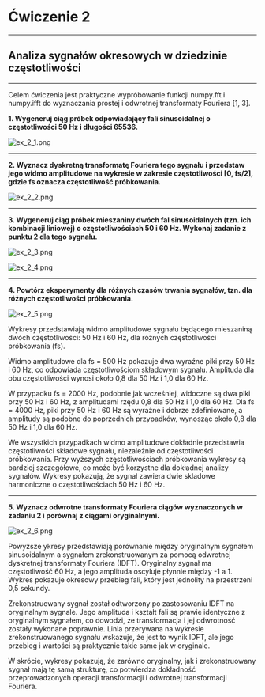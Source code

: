 # Ćwiczenie 2

---

## Analiza sygnałów okresowych w dziedzinie częstotliwości

---

Celem ćwiczenia jest praktyczne wypróbowanie funkcji numpy.fft
i numpy.ifft do wyznaczania prostej i odwrotnej transformaty Fouriera [1, 3].

**1. Wygeneruj ciąg próbek odpowiadający fali sinusoidalnej o częstotliwości 50 Hz
i długości 65536.**

![ex_2_1.png](ex_2_1.png)

---

**2. Wyznacz dyskretną transformatę Fouriera tego sygnału i przedstaw jego widmo
amplitudowe na wykresie w zakresie częstotliwości [0, fs/2], gdzie fs oznacza
częstotliwość próbkowania.**

![ex_2_2.png](ex_2_2.png)

---

**3. Wygeneruj ciąg próbek mieszaniny dwóch fal sinusoidalnych (tzn. ich kombinacji
liniowej) o częstotliwościach 50 i 60 Hz. Wykonaj zadanie z punktu 2 dla tego
sygnału.**

![ex_2_3.png](ex_2_3.png)

![ex_2_4.png](ex_2_4.png)

---

**4. Powtórz eksperymenty dla różnych czasów trwania sygnałów, tzn. dla różnych
częstotliwości próbkowania.**

![ex_2_5.png](ex_2_5.png)

Wykresy przedstawiają widmo amplitudowe sygnału będącego mieszaniną dwóch częstotliwości: 50 Hz i 60 Hz,
dla różnych częstotliwości próbkowania (fs). 

Widmo amplitudowe dla fs = 500 Hz pokazuje dwa wyraźne 
piki przy 50 Hz i 60 Hz, co odpowiada częstotliwościom składowym sygnału. Amplituda dla obu 
częstotliwości wynosi około 0,8 dla 50 Hz i 1,0 dla 60 Hz. 

W przypadku fs = 2000 Hz, podobnie 
jak wcześniej, widoczne są dwa piki przy 50 Hz i 60 Hz, z amplitudami rzędu 0,8 dla 50 Hz i 1,0 
dla 60 Hz. Dla fs = 4000 Hz, piki przy 50 Hz i 60 Hz są wyraźne i dobrze zdefiniowane, a amplitudy 
są podobne do poprzednich przypadków, wynosząc około 0,8 dla 50 Hz i 1,0 dla 60 Hz. 

We wszystkich przypadkach widmo amplitudowe dokładnie przedstawia częstotliwości składowe sygnału,
niezależnie od częstotliwości próbkowania. Przy wyższych częstotliwościach próbkowania wykresy są
bardziej szczegółowe, co może być korzystne dla dokładnej analizy sygnałów. Wykresy pokazują, że
sygnał zawiera dwie składowe harmoniczne o częstotliwościach 50 Hz i 60 Hz.

---

**5. Wyznacz odwrotne transformaty Fouriera ciągów wyznaczonych w zadaniu 2
i porównaj z ciągami oryginalnymi.**

![ex_2_6.png](ex_2_6.png)

Powyższe ykresy przedstawiają porównanie między oryginalnym sygnałem sinusoidalnym a sygnałem zrekonstruowanym
za pomocą odwrotnej dyskretnej transformaty Fouriera (IDFT). Oryginalny sygnał ma częstotliwość 60 Hz,
a jego amplituda oscyluje płynnie między -1 a 1. Wykres pokazuje okresowy przebieg fali, który jest
jednolity na przestrzeni 0,5 sekundy. 

Zrekonstruowany sygnał został odtworzony po zastosowaniu IDFT na oryginalnym sygnale. Jego amplituda 
i kształt fali są prawie identyczne z oryginalnym sygnałem, co dowodzi, że transformacja i jej
odwrotność zostały wykonane poprawnie. Linia przerywana na wykresie zrekonstruowanego sygnału wskazuje,
że jest to wynik IDFT, ale jego przebieg i wartości są praktycznie takie same jak w oryginale. 

W skrócie, wykresy pokazują, że zarówno oryginalny, jak i zrekonstruowany sygnał mają tę samą
strukturę, co potwierdza dokładność przeprowadzonych operacji transformacji i odwrotnej transformacji
Fouriera.